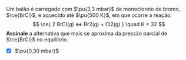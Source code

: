 Um balão é carregado com $\pu{3,3 mbar}$ de monocloreto de bromo, $\ce{BrCl}$, e aquecido até $\pu{500 K}$, em que ocorre a reação:
$$
    \ce{ 2 BrCl(g) <=> Br2(g) + Cl2(g) } \quad K = 32
$$
**Assinale** a alternativa que mais se aproxima da pressão parcial de $\ce{BrCl}$ no equilíbrio.

- [x] $\pu{0,30 mbar}$

